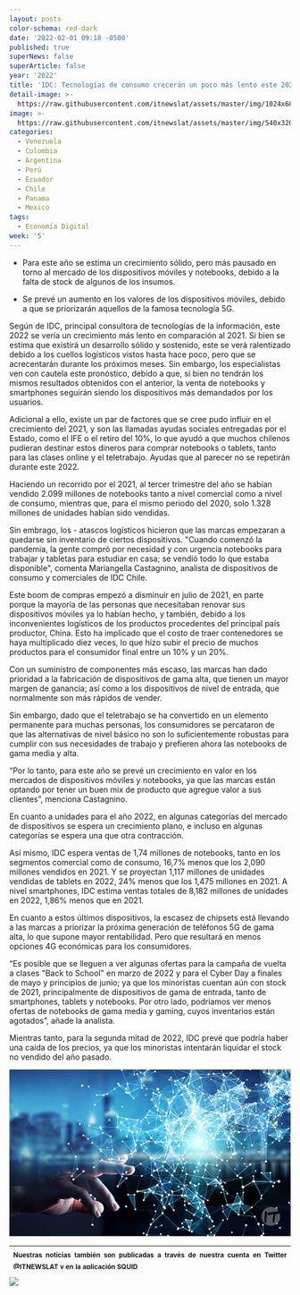 ```yaml
---
layout: posts
color-schema: red-dark
date: '2022-02-01 09:18 -0500'
published: true
superNews: false
superArticle: false
year: '2022'
title: 'IDC: Tecnologías de consumo crecerán un poco más lento este 2022'
detail-image: >-
  https://raw.githubusercontent.com/itnewslat/assets/master/img/1024x680/Datos-Transformacion-Digital-g.jpg
image: >-
  https://raw.githubusercontent.com/itnewslat/assets/master/img/540x320/Datos-Transformacion-Digital-p.jpg
categories:
  - Venezuela
  - Colombia
  - Argentina
  - Perú
  - Ecuador
  - Chile
  - Panama
  - Mexico
tags:
  - Economía Digital
week: '5'
---
```

- Para este año se estima un crecimiento sólido, pero más pausado en torno al mercado de los dispositivos móviles y notebooks, debido a la falta de stock de algunos de los insumos.

- Se prevé un aumento en los valores de los dispositivos móviles, debido a que se priorizarán aquellos de la famosa tecnología 5G.

Según de IDC, principal consultora de tecnologías de la información, este 2022 se vería un crecimiento más lento en comparación al 2021. Si bien se estima que existirá un desarrollo sólido y sostenido, este se verá ralentizado debido a los cuellos logísticos vistos hasta hace poco, pero que se acrecentarán durante los próximos meses. Sin embargo, los especialistas ven con cautela este pronóstico, debido a que, si bien no tendrán los mismos resultados obtenidos con el anterior, la venta de notebooks y smartphones seguirán siendo los dispositivos más demandados por los usuarios.

Adicional a ello, existe un par de factores que se cree pudo influir en el crecimiento del 2021, y son las llamadas ayudas sociales entregadas por el Estado, como el IFE o el retiro del 10%, lo que ayudó a que muchos chilenos pudieran destinar estos dineros para comprar notebooks o tablets, tanto para las clases online y el teletrabajo. Ayudas que al parecer no se repetirán durante este 2022.

Haciendo un recorrido por el 2021, al tercer trimestre del año se habían vendido 2.099 millones de notebooks tanto a nivel comercial como a nivel de consumo, mientras que, para el mismo periodo del 2020, solo 1.328 millones de unidades habían sido vendidas.

Sin embrago, los - atascos logísticos hicieron que las marcas empezaran a quedarse sin inventario de ciertos dispositivos. "Cuando comenzó la pandemia, la gente compró por necesidad y con urgencia notebooks para trabajar y tabletas para estudiar en casa; se vendió todo lo que estaba disponible", comenta Mariangella Castagnino, analista de dispositivos de consumo y comerciales de IDC Chile.

Este boom de compras empezó a disminuir en julio de 2021, en parte porque la mayoría de las personas que necesitaban renovar sus dispositivos móviles ya lo habían hecho, y también, debido a los inconvenientes logísticos de los productos procedentes del principal país productor, China. Esto ha implicado que el costo de traer contenedores se haya multiplicado diez veces, lo que hizo subir el precio de muchos productos para el consumidor final entre un 10% y un 20%.
 
Con un suministro de componentes más escaso, las marcas han dado prioridad a la fabricación de dispositivos de gama alta, que tienen un mayor margen de ganancia; así como a los dispositivos de nivel de entrada, que normalmente son más rápidos de vender.

Sin embargo, dado que el teletrabajo se ha convertido en un elemento permanente para muchas personas, los consumidores se percataron de que las alternativas de nivel básico no son lo suficientemente robustas para cumplir con sus necesidades de trabajo y prefieren ahora las notebooks de gama media y alta.

“Por lo tanto, para este año se prevé un crecimiento en valor en los mercados de dispositivos móviles y notebooks, ya que las marcas están optando por tener un buen mix de producto que agregue valor a sus clientes”, menciona Castagnino.

En cuanto a unidades para el año 2022, en algunas categorías del mercado de dispositivos se espera un crecimiento plano, e incluso en algunas categorías se espera una que otra contracción.

Así mismo, IDC espera ventas de 1,74 millones de notebooks, tanto en los segmentos comercial como de consumo, 16,7% menos que los 2,090 millones vendidos en 2021. Y se proyectan 1,117 millones de unidades vendidas de tablets en 2022, 24% menos que los 1,475 millones en 2021. A nivel smartphones, IDC estima ventas totales de 8,182 millones de unidades en 2022, 1,86% menos que en 2021.

En cuanto a estos últimos dispositivos, la escasez de chipsets está llevando a las marcas a priorizar la próxima generación de teléfonos 5G de gama alta, lo que supone mayor rentabilidad. Pero que resultará en menos opciones 4G económicas para los consumidores.

“Es posible que se lleguen a ver algunas ofertas para la campaña de vuelta a clases "Back to School" en marzo de 2022 y para el Cyber Day a finales de mayo y principios de junio; ya que los minoristas cuentan aún con stock de 2021, principalmente de dispositivos de gama de entrada, tanto de smartphones, tablets y notebooks. Por otro lado, podríamos ver menos ofertas de notebooks de gama media y gaming, cuyos inventarios están agotados”, añade la analista.

Mientras tanto, para la segunda mitad de 2022, IDC prevé que podría haber una caída de los precios, ya que los minoristas intentarán liquidar el stock no vendido del año pasado.

![](https://raw.githubusercontent.com/itnewslat/assets/master/img/540x320/Datos-Transformacion-Digital-p.jpg)

<table style="height: 42px;" width="569">
<tbody>
<tr>
<td style="text-align: justify;"><sub><strong>Nuestras noticias también son publicadas a través de nuestra cuenta en Twitter <a href="https://twitter.com/itnewslat?lang=es">@ITNEWSLAT</a> y en la aplicación <a href="https://squidapp.co/en/">SQUID</a></strong></sub></td>
</tr>
</tbody>
</table>

<img src="https://tracker.metricool.com/c3po.jpg?hash=56f88a41e39ab42c063cc51676587a04"/>